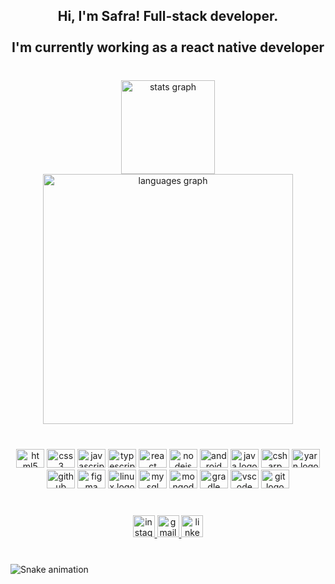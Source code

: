 <h2 align="center">Hi, I'm Safra! Full-stack developer.<br><br>I'm currently working as a react native developer</h2>

###

<br clear="both">

<div align="center">
  <img src="https://github-readme-stats.vercel.app/api?hide_title=false&hide_rank=false&show_icons=true&include_all_commits=true&count_private=true&disable_animations=false&theme=tokyonight&locale=en&hide_border=false&custom_title=My Stats!&username=safrapc" height="150" alt="stats graph"  />
  <img src="https://github-readme-stats.vercel.app/api/top-langs?locale=en&hide_title=false&layout=default &card_width=320&langs_count=8&theme=dracula&hide_border=false&custom_title=Most used languages!&username=safrapc" height="400" alt="languages graph"  />
</div>

###

<br clear="both">

<div align="center">
  <img src="https://cdn.jsdelivr.net/gh/devicons/devicon/icons/html5/html5-original.svg" height="30" width="45" alt="html5 logo"  />
  <img src="https://cdn.jsdelivr.net/gh/devicons/devicon/icons/css3/css3-original.svg" height="30" width="45" alt="css3 logo"  />
  <img src="https://cdn.jsdelivr.net/gh/devicons/devicon/icons/javascript/javascript-original.svg" height="30" width="45" alt="javascript logo"  />
  <img src="https://cdn.jsdelivr.net/gh/devicons/devicon/icons/typescript/typescript-original.svg" height="30" width="45" alt="typescript logo"  />
  <img src="https://cdn.jsdelivr.net/gh/devicons/devicon/icons/react/react-original.svg" height="30" width="45" alt="react logo"  />
  <img src="https://cdn.jsdelivr.net/gh/devicons/devicon/icons/nodejs/nodejs-original.svg" height="30" width="45" alt="nodejs logo"  />
  <img src="https://cdn.jsdelivr.net/gh/devicons/devicon/icons/android/android-original.svg" height="30" width="45" alt="android logo"  />
  <img src="https://cdn.jsdelivr.net/gh/devicons/devicon/icons/java/java-original.svg" height="30" width="45" alt="java logo"  />
  <img src="https://cdn.jsdelivr.net/gh/devicons/devicon/icons/csharp/csharp-original.svg" height="30" width="45" alt="csharp logo"  />
  <img src="https://cdn.jsdelivr.net/gh/devicons/devicon/icons/yarn/yarn-original.svg" height="30" width="45" alt="yarn logo"  />
  <img src="https://cdn.jsdelivr.net/gh/devicons/devicon/icons/github/github-original.svg" height="30" width="45" alt="github logo"  />
  <img src="https://cdn.jsdelivr.net/gh/devicons/devicon/icons/figma/figma-original.svg" height="30" width="45" alt="figma logo"  />
  <img src="https://cdn.jsdelivr.net/gh/devicons/devicon/icons/linux/linux-original.svg" height="30" width="45" alt="linux logo"  />
  <img src="https://cdn.jsdelivr.net/gh/devicons/devicon/icons/mysql/mysql-original.svg" height="30" width="45" alt="mysql logo"  />
  <img src="https://cdn.jsdelivr.net/gh/devicons/devicon/icons/mongodb/mongodb-original.svg" height="30" width="45" alt="mongodb logo"  />
  <img src="https://cdn.jsdelivr.net/gh/devicons/devicon/icons/gradle/gradle-plain.svg" height="30" width="45" alt="gradle logo"  />
  <img src="https://cdn.jsdelivr.net/gh/devicons/devicon/icons/vscode/vscode-original.svg" height="30" width="45" alt="vscode logo"  />
  <img src="https://cdn.jsdelivr.net/gh/devicons/devicon/icons/git/git-original.svg" height="30" width="45" alt="git logo"  />
</div>

###

<br clear="both">

<div align="center">
  <a href="https://www.instagram.com/leandro.safra/" target="_blank">
    <img src="https://img.shields.io/static/v1?message=Instagram&logo=instagram&label=&color=E4405F&logoColor=white&labelColor=&style=for-the-badge" height="35" alt="instagram logo"  />
  </a>
  <a href="leandrosafra.jconectada@gmail.com" target="_blank">
    <img src="https://img.shields.io/static/v1?message=Gmail&logo=gmail&label=&color=D14836&logoColor=white&labelColor=&style=for-the-badge" height="35" alt="gmail logo"  />
  </a>
  <a href="https://br.linkedin.com/in/leandrosz134" target="_blank">
    <img src="https://img.shields.io/static/v1?message=LinkedIn&logo=linkedin&label=&color=0077B5&logoColor=white&labelColor=&style=for-the-badge" height="35" alt="linkedin logo"  />
  </a>
</div>

###

<br clear="both">

<img href="https://raw.githubusercontent.com/safrapc/safrapc/blob/output/snake.svg" alt="Snake animation" />

###
